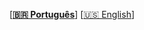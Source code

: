 
\[**[🇧🇷 Português](README.pt_BR.md)**\] \[[🇺🇸 English](README.md)\]


<br><br>

  <!-- Início do Cabeçalho -->
